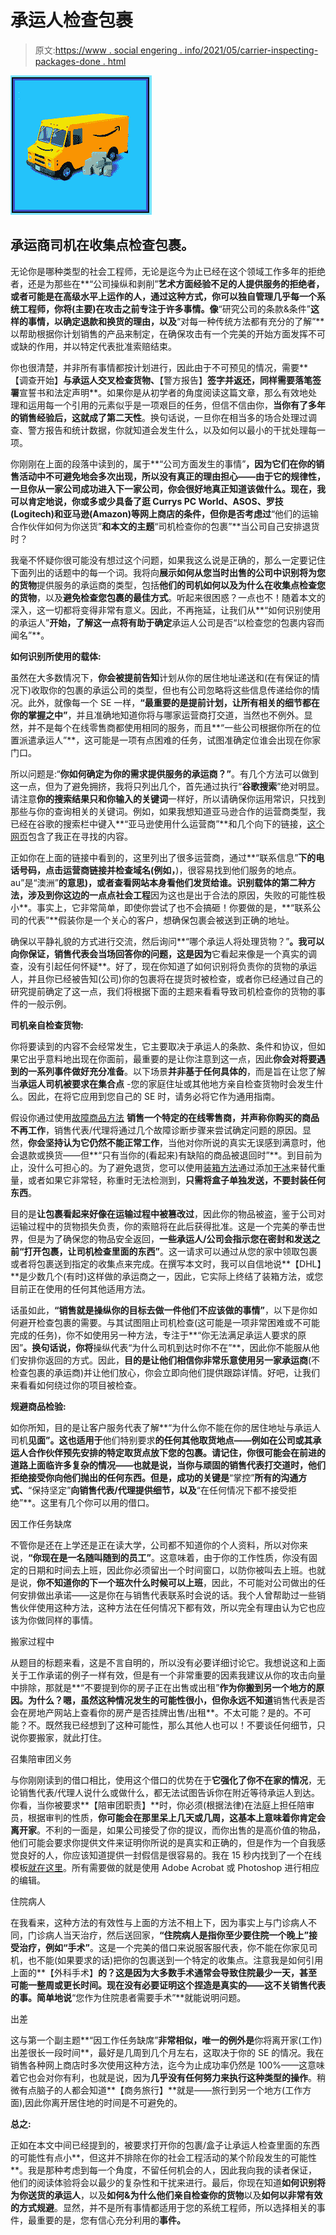 # 承运人检查包裹

> 原文:[https://www . social engering . info/2021/05/carrier-inspecting-packages-done . html](https://www.socialengineering.info/2021/05/carrier-inspecting-packages-done.html)

[![](img/eb8db9feed47ee8cfbf72ca2ceff13c3.png)](https://1.bp.blogspot.com/-GEFjDyFrUwg/YJk0f4JR5II/AAAAAAAAmQk/W_ZdWpMYlIIzGVTrhxzfr_xhyb91oYo8gCLcBGAsYHQ/s226/Carrier%2BCollecting%2BPackages.%2Bwww.socialengineers.net.jpg)

## **承运商司机在收集点检查包裹。**

无论你是哪种类型的社会工程师，无论是迄今为止已经在这个领域工作多年的拒绝者，还是为那些在**“公司操纵和剥削”**艺术方面经验不足的人提供服务的拒绝者，或者可能是在高级水平上运作的人，通过这种方式，你可以独自管理几乎每一个系统工程师，你将(主要)在攻击之前专注于许多事情。像**“研究公司的条款&条件”**这样的事情，以确定退款和换货的理由，以及**“对每一种传统方法都有充分的了解”**以帮助根据你计划销售的产品来制定，在确保攻击有一个完美的开始方面发挥不可或缺的作用，并以特定代表批准索赔结束。

 

你也很清楚，并非所有事情都按计划进行，因此由于不可预见的情况，需要**【调查开始】**与承运人交叉检查货物、**【警方报告】**签字并返还，同样需要落笔签署**宣誓书和法定声明**。如果你是从初学者的角度阅读这篇文章，那么有效地处理和运用每一个引用的元素似乎是一项艰巨的任务，但信不信由你，**当你有了多年的销售经验后，这就成了第二天性**。换句话说，一旦你在相当多的场合处理过调查、警方报告和统计数据，你就知道会发生什么，以及如何以最小的干扰处理每一项。

 

你刚刚在上面的段落中读到的，属于**“公司方面发生的事情”**，因为它们在你的销售活动中不可避免地会多次出现，所以没有真正的理由担心——由于它的规律性，一旦你从一家公司成功进入下一家公司，你会很好地真正知道该做什么。现在，我可以肯定地说，你或多或少具备了逛 Currys PC World、ASOS、罗技(Logitech)和亚马逊(Amazon)等网上商店的条件，但你是否考虑过**“他们的运输合作伙伴如何为你送货”**和本文的主题**“司机检查你的包裹”**当公司自己安排退货时？

 

我毫不怀疑你很可能没有想过这个问题，如果我这么说是正确的，那么一定要记住下面列出的话题中的每一个词。我将向**展示如何从您当时出售的公司中识别将为您的货物**提供服务的承运商的类型，包括**他们的司机如何以及为什么在收集点检查您的货物**，以及**避免检查您包裹的最佳方式**。听起来很困惑？一点也不！随着本文的深入，这一切都将变得非常有意义。因此，不再拖延，让我们从**“如何识别使用的承运人”**开始，了解这一点将有助于确定**承运人公司是否“以检查您的包裹内容而闻名”**。

**如何识别所使用的载体:**

 

虽然在大多数情况下，**你会被提前告知**计划从你的居住地址递送和(在有保证的情况下)收取你的包裹的承运公司的类型，但也有公司忽略将这些信息传递给你的情况。此外，就像每一个 SE 一样，**“最重要的是提前计划，让所有相关的细节都在你的掌握之中”**，并且准确地知道你将与哪家运营商打交道，当然也不例外。显然，并不是每个在线零售商都使用相同的服务，而且**“一些公司根据你所在的位置派遣承运人”**，这可能是一项有点困难的任务，试图准确定位谁会出现在你家门口。

 

所以问题是:“**你如何确定为你的需求提供服务的承运商？”**。有几个方法可以做到这一点，但为了避免拥挤，我将只列出几个，首先通过执行“**谷歌搜索**”绝对明显。请注意**你的搜索结果只和你输入的关键词**一样好，所以请确保你运用常识，只找到那些与你的查询相关的关键词。例如，如果我想知道亚马逊合作的运营商类型，我已经在谷歌的搜索栏中键入**“亚马逊使用什么运营商”**和几个向下的链接，[这个网页](https://www.amazon.com/gp/help/customer/display.html?nodeId=201910090)包含了我正在寻找的内容。

 

正如你在上面的链接中看到的，这里列出了很多运营商，通过**“联系信息”**下的电话号码，点击运营商链接并检查域名(例如，**)，很容易找到他们服务的地点。au”是“澳洲”**的意思)，或者查看网站本身看他们发货给谁。识别载体的第二种方法，涉及到你这边的一点点社会工程**因为这也是出于合法的原因，失败的可能性极小**。事实上，它非常简单，即使你尝试了也不会搞砸！你要做的是，**“联系公司的代表”**假装你是一个关心的客户，想确保包裹会被送到正确的地址。

 

确保以平静礼貌的方式进行交流，然后询问**“哪个承运人将处理货物？”**。我可以向你保证，销售代表会当场回答你的问题，这是因为**它看起来像是一个真实的调查，没有引起任何怀疑**。好了，现在你知道了如何识别将负责你的货物的承运人，并且你已经被告知(公司)你的包裹将在提货时被检查，或者你已经通过自己的研究提前确定了这一点，我们将根据下面的主题来看看导致司机检查你的货物的事件的一般示例。

 

 

**司机亲自检查货物:**

 

你将要读到的内容不会经常发生，它主要取决于承运人的条款、条件和协议，但如果它出乎意料地出现在你面前，最重要的是让你注意到这一点，因此**你会对将要遇到的一系列事件做好充分准备**。以下场景**并非基于任何具体的**，而是旨在让您了解当**承运人司机被要求在集合点** -您的家庭住址或其他地方亲自检查货物时会发生什么。因此，在将它应用到您自己的 SE 时，请务必将它作为通用指南。

 

假设你通过使用[故障商品方法](https://www.socialengineers.net/2021/01/the-faulty-item-method.html) **销售一个特定的在线零售商，并声称你购买的商品不再工作**，销售代表/代理将通过几个故障诊断步骤来尝试确定问题的原因。显然，**你会坚持认为它仍然不能正常工作**，当他对你所说的真实无误感到满意时，他会退款或换货——但**“只有当你的(看起来)有缺陷的商品被退回时”**。到目前为止，没什么可担心的。为了避免退货，您可以使用[装箱方法](https://www.socialengineers.net/2021/02/the-boxing-method.html)通过添加[干冰](https://www.socialengineers.net/2020/06/seing-using-dry-ice.html)来替代重量，或者如果它非常轻，称重时无法检测到，**只需将盒子单独发送，不要封装任何东西**。

 

目的是**让包裹看起来好像在运输过程中被篡改过**，因此你的物品被盗，鉴于公司对运输过程中的货物损失负责，你的索赔将在此后获得批准。这是一个完美的拳击世界，但是为了确保您的物品安全返回，**一些承运人/公司会指示您在密封和发送之前“打开包裹，让司机检查里面的东西”**。这一请求可以通过从您的家中领取包裹或者将包裹送到指定的收集点来完成。在撰写本文时，我可以自信地说**【DHL】**是少数几个(有时)这样做的承运商之一，因此，它实际上终结了装箱方法，或您目前正在使用的任何其他适用方法。

 

话虽如此，**“销售就是操纵你的目标去做一件他们不应该做的事情”**，以下是你如何避开检查包裹的需要。与其试图阻止司机检查(这可能是一项非常困难或不可能完成的任务)，你不如使用另一种方法，专注于**“你无法满足承运人要求的原因”**。换句话说，你将**操纵代表“为什么司机到达时你不在”**，因此你不能服从他们安排你返回的方式。因此，**目的是让他们相信你非常乐意使用另一家承运商**(不检查包裹的承运商)并让他们放心，你会立即向他们提供跟踪详情。好吧，让我们来看看如何绕过你的项目被检查。

 

 

**规避商品检验:**

 

如你所知，目的是让客户服务代表了解**“为什么你不能在你的居住地址与承运人司机**见面”。这也适用于**他们特别要求**的任何其他取货地点——例如在公司或其承运人合作伙伴预先安排的特定取货点放下您的包裹。请记住，你很可能会在前进的道路上面临许多复杂的情况——也就是说，当你与顽固的销售代表打交道时，他们拒绝接受你向他们抛出的任何东西。但是，成功的关键是**“掌控”**所有的沟通方式、**“保持坚定”**向销售代表/代理提供细节，以及**“在任何情况下都不接受拒绝”**。这里有几个你可以用的借口。

 

因工作任务缺席

 

不管你是还在上学还是正在读大学，公司都不知道你的个人资料，所以对你来说，**“你现在是一名随叫随到的员工”**。这意味着，由于你的工作性质，你没有固定的日期和时间去上班，因此你必须留出一个时间窗口，以防你被叫去上班。也就是说，**你不知道你的下一个班次什么时候可以上班**，因此，不可能对公司做出的任何安排做出承诺——这是你在与销售代表联系时会说的话。我个人曾帮助过一些销售伙伴使用这种方法，这种方法在任何情况下都有效，所以完全有理由认为它也应该为你做同样的事情。

 

搬家过程中

 

从题目的标题来看，这是不言自明的，所以没有必要详细讨论它。我想说这和上面关于工作承诺的例子一样有效，但是有一个非常重要的因素我建议从你的攻击向量中排除，那就是**“不要提到你的房子正在出售或出租”**作为你搬到另一个地方的原因。为什么？嗯，虽然这种情况发生的可能性很小，但你永远不知道**销售代表是否会在房地产网站上查看你的房产是否挂牌出售/出租**。不太可能？是的。不可能？不。既然我已经想到了这种可能性，那么其他人也可以！不要谈任何细节，只说你要搬家，就此打住。

 

召集陪审团义务

 

与你刚刚读到的借口相比，使用这个借口的优势在于**它强化了你不在家的情况**，无论销售代表/代理人说什么或做什么，都无法试图告诉你在附近等待承运人到达。你看，当你被要求**【陪审团职责】**时，你必须(根据法律)在法庭上担任陪审员，根据审判的性质，**你可能会在那里呆上几天或几周，这基本上意味着你肯定会离开家**。不利的一面是，如果公司接受了你的提议，而你出售的是高价值的物品，他们可能会要求你提供文件来证明你所说的是真实和正确的，但是作为一个自我感觉良好的人，你应该知道提供一封假信是很容易的。我在 15 秒内找到了一个在线模板[就在这里](https://www.nvd.uscourts.gov/jurors/jury-information/)。所有需要做的就是使用 Adobe Acrobat 或 Photoshop 进行相应的编辑。

 

住院病人

 

在我看来，这种方法的有效性与上面的方法不相上下，因为事实上与门诊病人不同，门诊病人当天治疗，然后送回家，**“住院病人是指你至少要住院一个晚上”**接受治疗，例如**“手术”**。这是一个完美的借口来说服客服代表，你不能在你家见司机，也不能(如果要求的话)把你的包裹送到一个特定的收集点。注意我是如何引用上面的**【外科手术】**的？这是因为大多数手术通常会导致住院最少一天，甚至可能一整周或更长时间。现在没有必要证明这个捏造是真实的——这不关销售代表的事。简单地说**“您作为住院患者需要手术”**就能说明问题。

 

出差

 

这与第一个副主题**“因工作任务缺席”**非常相似，唯一的例外是**你将离开家(工作)出差很长一段时间**，最好是几周到几个月左右，这取决于你的 SE 的情况。我在销售各种网上商店时多次使用这种方法，迄今为止成功率仍然是 100%——这意味着它也会对你有利，也就是说，因为**几乎没有任何努力来执行这种类型的操作**。稍微有点脑子的人都会知道**【商务旅行】**就是——旅行到另一个地方(工作方面),因此你离开居住地的时间是不可避免的。

 

**总之:**

 

正如在本文中间已经提到的，被要求打开你的包裹/盒子让承运人检查里面的东西的可能性有点小**，但这并不排除在你的社会工程活动的某个阶段发生的可能性**。我是那种考虑到每一个角度，不留任何机会的人，因此我向我的读者保证，他们的阅读体验将会以最少的复杂性和干扰来进行。最后，你现在知道**如何识别将为你送货的承运人**，以及**如何&为什么他们亲自检查你的货物**以及**如何以非常有效的方式规避**。显然，并不是所有事情都适用于您的系统工程师，所以选择相关的事件，最重要的是，您有信心充分利用的**事件。**
